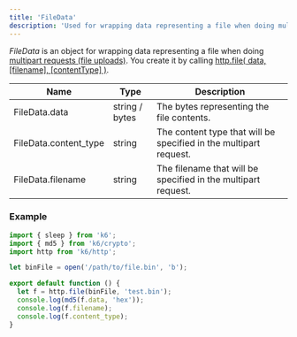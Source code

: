 ```yaml
---
title: 'FileData'
description: 'Used for wrapping data representing a file when doing multipart requests (file uploads).'
---
```


_FileData_ is an object for wrapping data representing a file when doing [multipart requests (file uploads)](/using-k6/multipart-requests-file-uploads). You create it by calling [http.file( data, [filename], [contentType] )](/javascript-api/k6-http/file-data-filename-contenttype).

| Name                  | Type           | Description                                                       |
| --------------------- | -------------- | ----------------------------------------------------------------- |
| FileData.data         | string / bytes | The bytes representing the file contents.                         |
| FileData.content_type | string         | The content type that will be specified in the multipart request. |
| FileData.filename     | string         | The filename that will be specified in the multipart request.     |

### Example

<CodeGroup labels={[]}>

```javascript
import { sleep } from 'k6';
import { md5 } from 'k6/crypto';
import http from 'k6/http';

let binFile = open('/path/to/file.bin', 'b');

export default function () {
  let f = http.file(binFile, 'test.bin');
  console.log(md5(f.data, 'hex'));
  console.log(f.filename);
  console.log(f.content_type);
}
```

</CodeGroup>
